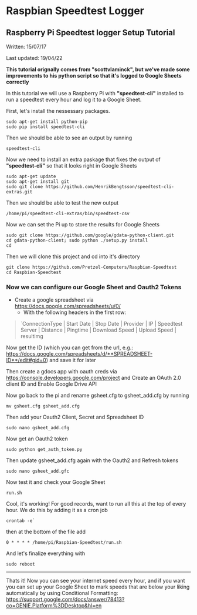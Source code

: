 
Raspbian Speedtest Logger 
======================

Raspberry Pi Speedtest logger Setup Tutorial
----------------------------------------------------------------
Written: 15/07/17

Last updated: 19/04/22

**This tutorial orignally comes from "scottvlaminck", but we've made some improvements to his python script so that it's logged to Google Sheets correctly**

In this tutorial we will use a Raspberry Pi with **"speedtest-cli"** installed to run a speedtest every hour and log it to a Google Sheet.

First, let's install the nessessary packages.

```shell
sudo apt-get install python-pip
sudo pip install speedtest-cli
```
Then we should be able to see an output by running

```shell
speedtest-cli 
```

Now we need to install an extra paskage that fixes the output of **"speedtest-cli"** so that it looks right in Google Sheets

```shell
sudo apt-get update
sudo apt-get install git
sudo git clone https://github.com/HenrikBengtsson/speedtest-cli-extras.git
```

Then we should be able to test the new output

```shell
/home/pi/speedtest-cli-extras/bin/speedtest-csv
```

Now we can set the Pi up to store the results for Google Sheets

```shell
sudo git clone https://github.com/google/gdata-python-client.git
cd gdata-python-client; sudo python ./setup.py install
cd
```

Then we will clone this project and cd into it's directory

```shell
git clone https://github.com/Pretzel-Computers/Raspbian-Speedtest
cd Raspbian-Speedtest
```

### Now we can configure our Google Sheet and Oauth2 Tokens 

* Create a google spreadsheet via https://docs.google.com/spreadsheets/u/0/ 
	* With the following headers in the first row:

> `ConnectionType | Start Date | Stop Date | Provider | IP | Speedtest Server | Distance | Pingtime | Download Speed | Upload Speed | resultimg

Now get the ID (which you can get from the url, e.g.: https://docs.google.com/spreadsheets/d/**SPREADSHEET-ID**/edit#gid=0) and save it for later

Then create a gdocs app with oauth creds via https://console.developers.google.com/project and Create an OAuth 2.0 client ID and Enable Google Drive API
	
Now go back to the pi and rename gsheet.cfg to gsheet_add.cfg by running
```shell
mv gsheet.cfg gsheet_add.cfg
```
Then add your Oauth2 Client, Secret and Spreadsheet ID
```shell
sudo nano gsheet_add.cfg
```

Now get an Oauth2 token
```shell
sudo python get_auth_token.py
```
Then update gsheet_add.cfg again with the Oauth2 and Refresh tokens
```shell
sudo nano gsheet_add.gfc
```

Now test it and check your Google Sheet
```shell
run.sh
```

Cool, it's working! For good records, want to run all this at the top of every hour. We do this by adding it as a cron job

```shell
crontab -e`
```

then at the bottom of the file add

```shell
0 * * * * /home/pi/Raspbian-Speedtest/run.sh
```

And let's finalize everything with
```shell
sudo reboot
```
-----------------------------------------------------
 Thats it! Now you can see your internet speed every hour, and if you want you can set up your Google Sheet to mark speeds that are below your liking automatically by using Conditional Formatting: https://support.google.com/docs/answer/78413?co=GENIE.Platform%3DDesktop&hl=en
